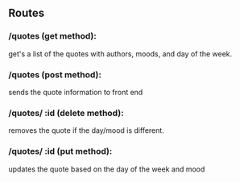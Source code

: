 ## Routes

### /quotes (get method):
get's a list of the quotes with authors, moods, and day of the week.

### /quotes (post method):
sends the quote information to front end

### /quotes/ :id (delete method):
removes the quote if the day/mood is different.

### /quotes/ :id (put method):
updates the quote based on the day of the week and mood